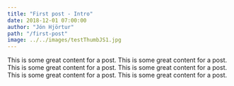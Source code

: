 ```yaml
---
title: "First post - Intro"
date: 2018-12-01 07:00:00
author: "Jón Hjörtur"
path: "/first-post"
image: ../../images/testThumbJS1.jpg
---
```


This is some great content for a post. This is some great content for a post. This is some great content for a post. This is some great content for a post. This is some great content for a post. This is some great content for a post.
